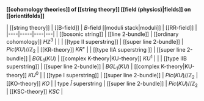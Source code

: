 
**[[cohomology theories]] of [[string theory]] [[field (physics)|fields]] on [[orientifolds]]**

| [[string theory]]  | [[B-field]] | $B$-field [[moduli stack|moduli]] |  [[RR-field]] | 
|----|-----|----|---|
| [[bosonic string]]  |  [[line 2-bundle]] | [[ordinary cohomology]] $H\mathbb{Z}^3$ |  | 
| [[type II superstring]] | [[super line 2-bundle]] | $Pic(KU)//\mathbb{Z}_2$ | [[KR-theory]] $KR^\bullet$ |
| [[type IIA superstring ]] | [[super line 2-bundle]] | $B GL_1(KU)$  |  [[complex K-theory|KU-theory]] $KU^1$ |  |
| [[type IIB superstring]] | [[super line 2-bundle]] | $B GL_1(KU)$ | [[complex K-theory|KU-theory]] $KU^0$ |
| [[type I superstring]] | [[super line 2-bundle]] | $Pic(KU)//\mathbb{Z}_2$ | [[KO-theory]] $KO$ | 
| type $\tilde I$ superstring | [[super line 2-bundle]] | $Pic(KU)//\mathbb{Z}_2$ | [[KSC-theory]] $KSC$ |